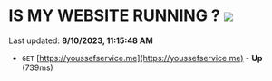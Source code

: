 # IS MY WEBSITE RUNNING ? [![](https://img.shields.io/static/v1?label=Sponsor&message=%E2%9D%A4&logo=GitHub&color=%23fe8e86)](https://github.com/sponsors/<username>)

Last updated: **8/10/2023, 11:15:48 AM**

- `GET` [https://youssefservice.me](https://youssefservice.me) - **Up** (739ms)
